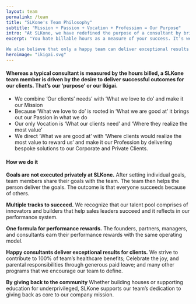 ```yaml
---
layout: team
permalink: /team
title: "SLKone's Team Philosophy"
subtitle: "Mission + Passion + Vocation + Profession = Our Purpose"
intro: "At SLKone, we have redefined the purpose of a consultant by bringing all those things we used to think about into actions."
excerpt: "You hate billable hours as a measure of your success. It’s well-understood that as a metric, it’s completely counterintuitive to the best interest of our clients. It’s also one of the things SLKone does differently. 

We also believe that only a happy team can deliver exceptional results for our clients, which is why we foster an environment where your productivity, intellectual development, and personal growth is in harmony with the wellbeing of you and your family."
heroimage: "ikigai.svg"
---
```

<div class="team-section">
<div id="team-one" class="emphasis">
<h4>Whereas a typical consultant is measured by the hours billed, a SLKone team member is driven by the desire to deliver successful outcomes for our clients. That’s our ‘purpose’ or our Ikigai.  </h4>
<ul>
	<li>We combine ‘Our clients’ needs’ with ‘What we love to do’ and make it our Mission</li>
	<li>Because ‘What we love to do’ is rooted in ‘What we are good at’ it brings out our Passion in what we do</li>
	<li>Our only Vocation is ‘What our clients need’ and ‘Where they realize the most value’</li>
	<li>We direct ‘What we are good at’ with ‘Where clients would realize the most value to reward us’ and make it our Profession by delivering bespoke solutions to our Corporate and Private Clients.</li>
</ul>

</div>
<div id="team-two" class="emphasis">
<h4>How we do it</h4>
<p><strong>Goals are not executed privately at SLKone.</strong> After setting individual goals, team members share their goals with the team. The team then helps the person deliver the goals. The outcome is that everyone succeeds because of others.</p>
<p><strong>Multiple tracks to succeed.</strong> We recognize that our talent pool comprises of innovators and builders that help sales leaders succeed and it reflects in our performance system.</p>
<p><strong>One formula for performance rewards.</strong> The founders, partners, managers, and consultants earn their performance rewards with the same operating model.</p>
<p><strong>Happy consultants deliver exceptional results for clients.</strong> We strive to contribute to 100% of team’s healthcare benefits; Celebrate the joy, and parental responsibilities through generous paid leave; and many other programs that we encourage our team to define.</p>
<p><strong>By giving back to the community</strong> Whether building houses or supporting education for underprivileged, SLKone supports our team’s dedication to giving back as core to our company mission.</p>
</div>
</div>